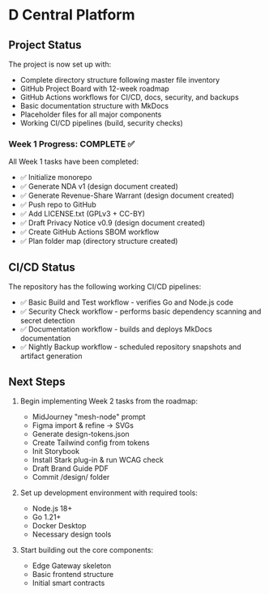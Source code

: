 # D Central Platform

## Project Status

The project is now set up with:
- Complete directory structure following master file inventory
- GitHub Project Board with 12-week roadmap
- GitHub Actions workflows for CI/CD, docs, security, and backups
- Basic documentation structure with MkDocs
- Placeholder files for all major components
- Working CI/CD pipelines (build, security checks)

### Week 1 Progress: COMPLETE ✅

All Week 1 tasks have been completed:
- ✅ Initialize monorepo
- ✅ Generate NDA v1 (design document created)
- ✅ Generate Revenue-Share Warrant (design document created)
- ✅ Push repo to GitHub
- ✅ Add LICENSE.txt (GPLv3 + CC-BY)
- ✅ Draft Privacy Notice v0.9 (design document created)
- ✅ Create GitHub Actions SBOM workflow
- ✅ Plan folder map (directory structure created)

## CI/CD Status

The repository has the following working CI/CD pipelines:
- ✅ Basic Build and Test workflow - verifies Go and Node.js code
- ✅ Security Check workflow - performs basic dependency scanning and secret detection
- ✅ Documentation workflow - builds and deploys MkDocs documentation
- ✅ Nightly Backup workflow - scheduled repository snapshots and artifact generation

## Next Steps

1. Begin implementing Week 2 tasks from the roadmap:
   - MidJourney "mesh-node" prompt
   - Figma import & refine → SVGs
   - Generate design-tokens.json
   - Create Tailwind config from tokens
   - Init Storybook
   - Install Stark plug-in & run WCAG check
   - Draft Brand Guide PDF
   - Commit /design/ folder

2. Set up development environment with required tools:
   - Node.js 18+
   - Go 1.21+
   - Docker Desktop
   - Necessary design tools

3. Start building out the core components:
   - Edge Gateway skeleton
   - Basic frontend structure
   - Initial smart contracts